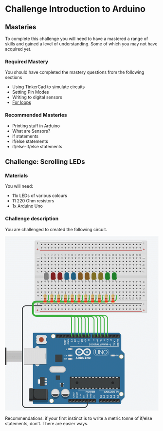 # Challenge Introduction to Arduino

## Masteries

To complete this challenge you will need to have a mastered a range of skills and gained a level of understanding. Some of which you may not have acquired yet.

### Required Mastery

You should have completed the mastery questions from the following sections

* Using TinkerCad to simulate circuits
* Setting Pin Modes
* Writing to digital sensors
* [For loops](..\c\micro_lessons\iteration\for_loops_basics\for_loops_basics.md)

### Recommended Masteries

* Printing stuff in Arduino
* What are Sensors?
* if statements
* if/else statements
* if/else-if/else statements


## Challenge: Scrolling LEDs

### Materials

You will need:

* 11x LEDs of various colours
* 11 220 Ohm resistors
* 1x Arduino Uno

### Challenge description

You are challenged to created the following circuit. 

![challenge animation](challenge3.gif)

Recommendations: if your first instinct is to write a metric tonne of if/else statements, don't. There are easier ways. 
